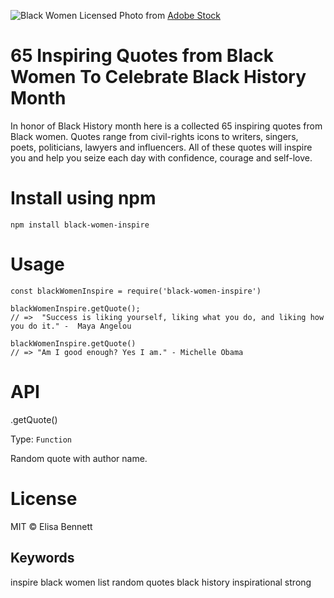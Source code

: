 ![Black Women](portraitsOfWomen.jpeg)
Licensed Photo from [Adobe Stock](https://stock.adobe.com/)

# 65 Inspiring Quotes from Black Women To Celebrate Black History Month

In honor of Black History month here is a collected 65 inspiring quotes from Black women. Quotes range from civil-rights icons to writers, singers, poets, politicians, lawyers and influencers. All of these quotes will inspire you and help you seize each day with confidence, courage and self-love.

# Install using npm

```
npm install black-women-inspire
```

# Usage

```
const blackWomenInspire = require('black-women-inspire')

blackWomenInspire.getQuote();
// =>  "Success is liking yourself, liking what you do, and liking how you do it." -  Maya Angelou

blackWomenInspire.getQuote()
// => "Am I good enough? Yes I am." - Michelle Obama
```

# API

.getQuote()

Type: `Function`

Random quote with author name.

# License

MIT © Elisa Bennett

## Keywords

inspire black women list random quotes black history inspirational strong
